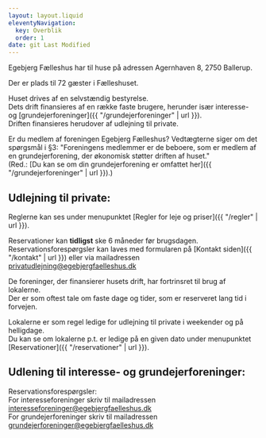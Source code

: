 ```yaml
---
layout: layout.liquid
eleventyNavigation:
  key: Overblik
  order: 1
date: git Last Modified
---
```


Egebjerg Fælleshus har til huse på adressen Agernhaven 8, 2750 Ballerup.

Der er plads til 72 gæster i Fælleshuset.

Huset drives af en selvstændig bestyrelse.  
Dets drift finansieres af en række faste brugere, herunder især interesse- og [grundejerforeninger]({{ "/grundejerforeninger" | url }}).  
Driften finansieres herudover af udlejning til private.  

Er du medlem af foreningen Egebjerg Fælleshus? Vedtægterne siger om det spørgsmål i §3: "Foreningens medlemmer er de beboere, som er medlem af en grundejerforening, der økonomisk støtter driften af huset."  
(Red.: [Du kan se om din grundejerforening er omfattet her]({{ "/grundejerforeninger" | url }}).)

## Udlejning til private: ##

Reglerne kan ses under menupunktet [Regler for leje og priser]({{ "/regler" | url }}).

Reservationer kan **tidligst** ske 6 måneder før brugsdagen.
Reservationsforespørgsler kan laves med formularen på [Kontakt siden]({{ "/kontakt" | url }}) eller via mailadressen [privatudlejning@egebjergfaelleshus.dk](mailto:privatudlejning@egebjergfaelleshus.dk)

De foreninger, der finansierer husets drift, har fortrinsret til brug af lokalerne.  
Der er som oftest tale om faste dage og tider, som er reserveret lang tid i forvejen.

Lokalerne er som regel ledige for udlejning til private i weekender og på helligdage.  
Du kan se om lokalerne p.t. er ledige på en given dato under menupunktet [Reservationer]({{ "/reservationer" | url }}).

## Udlening til interesse- og grundejerforeninger: ##

Reservationsforespørgsler:  
For interesseforeninger skriv til mailadressen [interesseforeninger@egebjergfaelleshus.dk](mailto:interesseforeninger@egebjergfaelleshus.dk)  
For grundejerforeninger skriv til mailadressen [grundejerforeninger@egebjergfaelleshus.dk](mailto:grundejerforeninger@egebjergfaelleshus.dk)

